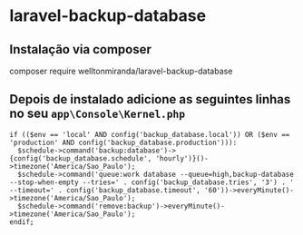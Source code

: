 # laravel-backup-database
## Instalação via composer
composer require welltonmiranda/laravel-backup-database
## Depois de instalado adicione as seguintes linhas no seu <code>app\Console\Kernel.php</code>

~~~
if (($env == 'local' AND config('backup_database.local')) OR ($env == 'production' AND config('backup_database.production'))):
  $schedule->command('backup:database')->{config('backup_database.schedule', 'hourly')}()->timezone('America/Sao_Paulo');
  $schedule->command('queue:work database --queue=high,backup-database --stop-when-empty --tries=' . config('backup_database.tries', '3') . ' --timeout=' . config('backup_database.timeout', '60'))->everyMinute()->timezone('America/Sao_Paulo');
  $schedule->command('remove:backup')->everyMinute()->timezone('America/Sao_Paulo');
endif;
